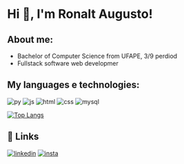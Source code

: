 # Hi 👋, I'm Ronalt Augusto! 

## About me:

* Bachelor of Computer Science from UFAPE, 3/9 perdiod
* Fullstack software web developmer

## My languages e technologies:

![py](https://img.icons8.com/color/50/python--v1.png)
![js](https://img.icons8.com/color/50/javascript--v1.png)
![html](https://img.icons8.com/color/50/html-5--v1.png)
![css](https://img.icons8.com/color/50/css3.png)
![mysql](https://img.icons8.com/color/50/mysql-logo.png)

[![Top Langs](https://github-readme-stats.vercel.app/api/top-langs/?username=Ronalt4cs&layout=compact)](https://github.com/Ronalt4cs/github-readme-stats)

## 🔗 Links

[![linkedin](https://img.shields.io/badge/linkedin-0A66C2?style=for-the-badge&logo=linkedin&logoColor=white)](https://www.linkedin.com/in/ronalt-augusto-66202b24b/)
[![insta](<a href="https://img.shields.io/badge/Instagram-E4405F?style=for-the-badge&logo=instagram&logoColor=white" target="_blank">)](https://www.instagram.com/ronalt_augusto/)

